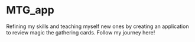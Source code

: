 # MTG_app
 Refining my skills and teaching myself new ones by creating an application to review magic the gathering cards. Follow my journey here!
